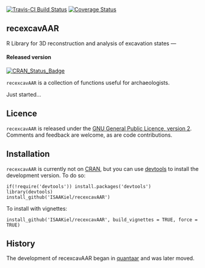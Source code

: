 [![Travis-CI Build Status](https://travis-ci.org/ISAAKiel/recexcavAAR.svg?branch=master)](https://travis-ci.org/ISAAKiel/recexcavAAR) [![Coverage Status](https://img.shields.io/codecov/c/github/ISAAKiel/recexcavAAR/master.svg)](https://codecov.io/github/ISAAKiel/recexcavAAR?branch=master)

recexcavAAR
--------

R Library for 3D reconstruction and analysis of excavation states — 

#### Released version

[![CRAN\_Status\_Badge](http://www.r-pkg.org/badges/version/recexcavAAR)](http://cran.r-project.org/package=recexcavAAR)

`recexcavAAR` is a collection of functions useful for archaeologists.

Just started...

Licence
-------

`recexcavAAR` is released under the [GNU General Public Licence, version 2](http://www.r-project.org/Licenses/GPL-2). Comments and feedback are welcome, as are code contributions.

Installation
------------

`recexcavAAR` is currently not on [CRAN](http://cran.r-project.org/), but you can use [devtools](http://cran.r-project.org/web/packages/devtools/index.html) to install the development version. To do so:

    if(!require('devtools')) install.packages('devtools')
    library(devtools)
    install_github('ISAAKiel/recexcavAAR')
    
To install with vignettes:

    install_github('ISAAKiel/recexcavAAR', build_vignettes = TRUE, force = TRUE)
    
History
-------

The development of recexcavAAR began in [quantaar](https://github.com/ISAAKiel/quantaar) and was later moved.